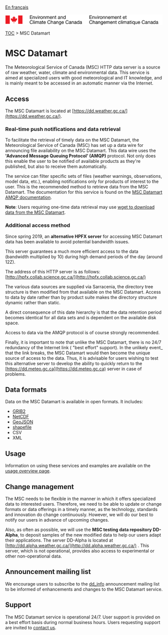 [En français](readme_fr.md)

![ECCC logo](../img_eccc-logo.png)

[TOC](../readme_en.md) > MSC Datamart

# MSC Datamart

The Meteorological Service of Canada (MSC) HTTP data server is a source of raw weather, water, climate and environmental data. This service is aimed at specialized users with good meteorological and IT knowledge, and is mainly meant to be accessed in an automatic manner via the Internet.

## Access

The MSC Datamart is located at [https://dd.weather.gc.ca/](https://dd.weather.gc.ca/).

### Real-time push notifications and data retrieval
  
To facilitate the retrieval of timely data on the MSC Datamart, the Meteorological Service of Canada (MSC) has set up a data wire for announcing file availability on the MSC Datamart. This data wire uses the __'Advanced Message Queuing Protocol' (AMQP)__ protocol. Not only does this enable the user to be notified of available products as they're published, but also to receive them automatically.

The service can filter specific sets of files (weather warnings, observations, model data, etc.), enabling notifications only for products of interest to the user.
This is the recommended method to retrieve data from the MSC Datamart.
The documentation for this service is found on the [MSC Datamart AMQP documentation](amqp_en.md).
  
__Note__: Users requiring one-time data retrieval may use [wget to download data from the MSC Datamart](readme_wget-datamart_en.md).

### Additional access method

Since spring 2019, an __alternative HPFX server__ for accessing MSC Datamart data has been available to avoid potential bandwidth issues.

This server guarantees a much more efficient access to the data (bandwidth multiplied by 10) during high demand periods of the day (around 12Z).

The address of this HTTP server is as follows: [http://hpfx.collab.science.gc.ca/](http://hpfx.collab.science.gc.ca/)

The various data sources are supplied via Sarracenia, the directory tree structure is then modified from that available on the MSC Datamart.  Access to data by date rather than by product suite makes the directory structure dynamic rather than static.

A direct consequence of this date hierarchy is that the data retention period becomes identical for all data sets and is dependent on the available disk space.

Access to data via the AMQP protocol is of course strongly recommended.

Finally, it is important to note that unlike the MSC Datamart, there is no 24/7 redundancy of the Internet link ( "best effort" support). In the unlikely event_ that the link breaks, the MSC Datamart would then become the unique source of access to the data. Thus, it is advisable for users wishing to test this alternative server to develop the ability to quickly return to the [https://dd.meteo.gc.ca](https://dd.meteo.gc.ca) server in case of problems.

## Data formats

Data on the MSC Datamart is available in open formats. It includes:

* [GRIB2](../msc-data/readme_grib_en.md)
* [NetCDF](https://www.unidata.ucar.edu/software/netcdf/)
* [GeoJSON](https://geojson.org/)
* [shapefile](https://www.esri.com/library/whitepapers/pdfs/shapefile.pdf)
* CSV
* XML

## Usage

Information on using these services and examples are available on the [usage overview page](../usage/readme_en.md).

## Change management 

The MSC needs to be flexible in the manner in which it offers specialized data to interested users. Therefore, we need to be able to update or change formats or data offerings in a timely manner, as the technology, standards and innovation do change continuously. However, we will do our best to notify our users in advance of upcoming changes. 

Also, as often as possible, we will use the __MSC testing data repository DD-Alpha__, to deposit samples of the new modified data to help our users adapt their applications. The server DD-Alpha is located at [http://dd.alpha.weather.gc.ca/](http://dd.alpha.weather.gc.ca/) . This server, which is not operational, provides also access to experimental or other non-operational data.

## Announcement mailing list

We encourage users to subscribe to the [dd_info](https://lists.ec.gc.ca/cgi-bin/mailman/listinfo/dd_info) announcement mailing list to be informed of enhancements and changes to the MSC Datamart service.

## Support

The MSC Datamart service is operational 24/7. User support is provided on a best effort basis during normal business hours. Users requesting support are invited to [contact us](https://www.weather.gc.ca/mainmenu/contact_us_e.html).
